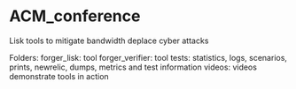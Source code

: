 # ACM_conference
Lisk tools to mitigate bandwidth deplace cyber attacks

Folders:
forger_lisk: tool
forger_verifier: tool
tests: statistics, logs, scenarios, prints, newrelic, dumps, metrics and test information
videos: videos demonstrate tools in action
